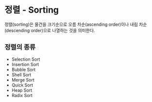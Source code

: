 # 정렬 - Sorting
정렬(sorting)은 물건을 크기순으로 오름 차순(ascending order)이나 내림 차순(descending order)으로 나열하는 것을 의미한다.

## 정렬의 종류
- Selection Sort
- Insertion Sort
- Bubble Sort
- Shell Sort
- Merge Sort
- Quick Sort
- Heap Sort
- Radix Sort

